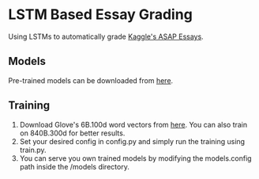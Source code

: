 # LSTM Based Essay Grading
Using LSTMs to automatically grade [Kaggle's ASAP Essays](https://www.kaggle.com/c/asap-aes).

## Models
Pre-trained models can be downloaded from [here](https://www.kaggle.com/c/asap-aes).

## Training
1. Download Glove's 6B.100d word vectors from [here](https://nlp.stanford.edu/projects/glove/). You can also train on 840B.300d for better results.
2. Set your desired config in config.py and simply run the training using train.py.
3. You can serve you own trained models by modifying the models.config path inside the /models directory.
